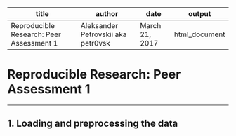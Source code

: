 title |	author | date |	output
------|--------|------|-------
Reproducible Research: Peer Assessment 1 | Aleksander Petrovskii aka petr0vsk | March 21, 2017 | html_document |


# Reproducible Research: Peer Assessment 1
*** 
## 1. Loading and preprocessing the data
